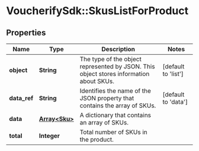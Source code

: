 # VoucherifySdk::SkusListForProduct

## Properties

| Name | Type | Description | Notes |
| ---- | ---- | ----------- | ----- |
| **object** | **String** | The type of the object represented by JSON. This object stores information about SKUs. | [default to &#39;list&#39;] |
| **data_ref** | **String** | Identifies the name of the JSON property that contains the array of SKUs. | [default to &#39;data&#39;] |
| **data** | [**Array&lt;Sku&gt;**](Sku.md) | A dictionary that contains an array of SKUs. |  |
| **total** | **Integer** | Total number of SKUs in the product. |  |

